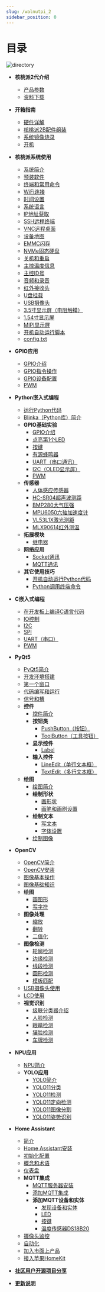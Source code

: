 ```yaml
---
slug: /walnutpi_2
sidebar_position: 0
---
```


# 目录

![directory](./img/directory/directory1.png)

- **核桃派2代介绍**

    - [产品参数](./intro/hw-parameter.md)
    - [资料下载](./intro/download.md)

- **开箱指南**

    - [硬件详解](./getting_start/hw-detail.md)
    - [核桃派2B配件组装](./getting_start/1b-peripherals.md)
    - [系统镜像烧录](./getting_start/os-install.md)
    - [开机](./getting_start/start_up.md)

- **核桃派系统使用**

    - [系统简介](./os_software/os_intro.md)
    - [预装软件](./os_software/software.md)
    - [终端和常用命令](./os_software/terminal.md)
    - [WiFi连接](./os_software/wifi.md)
    - [时间设置](./os_software/date.md)
    - [系统语言](./os_software/language.md)
    - [IP地址获取](./os_software/ip_get.md)
    - [SSH远程终端](./os_software/ssh.md)
    - [VNC远程桌面](./os_software/vnc.md)
    - [设备地图](./os_software/map_device.md)
    - [EMMC闪存](./os_software/emmc.md)
    - [NVMe固态硬盘](./os_software/nvme.md)
    - [关机和重启](./os_software/log_out.md)
    - [主控温度信息](./os_software/core_temp.md)
    - [主控ID号](./os_software/cpu_id.md)
    - [音频和录音](./os_software/audio.md)
    - [红外接收头](./os_software/ir.md)
    - [U盘挂载](./os_software/usb_disk.md)
    - [USB摄像头](./os_software/usb_cam.md)
    - [3.5寸显示屏（电阻触摸）](./os_software/3.5_LCD.md)
    - [1.54寸显示屏](./os_software/1.54_LCD.md)
    - [MIPI显示屏](./os_software/mipi_lcd.md)
    - [开机自动运行脚本](./os_software/auto_run.md)
    - [config.txt](./os_software/config.txt.md)

- **GPIO应用**

    - [GPIO介绍](./gpio/gpio_intro.md)
    - [GPIO指令操作](./gpio/gpio_command.md)
    - [GPIO设备配置](./gpio/gpio_config.md)
    - [PWM](./gpio/pwm.md)

- **Python嵌入式编程**

    - [运行Python代码](./python/python_run.md) 
    - [Blinka（Python库）简介](./python/blinka_intro.md) 
    - **GPIO基础实验**
        - [GPIO介绍](./python/gpio/gpio_intro.md) 
        - [点亮第1个LED](./python/gpio/led.md) 
        - [按键](./python/gpio/key.md) 
        - [有源蜂鸣器](./python/gpio/active_buzzer.md) 
        - [UART（串口通讯）](./python/gpio/uart.md) 
        - [I2C（OLED显示屏）](./python/gpio/i2c_oled.md) 
        - [PWM](./python/gpio/pwm.md) 
    - **传感器**
        - [人体感应传感器](./python/sensor/human_induction.md) 
        - [HC-SR04超声波测距](./python/sensor/hcsr04.md) 
        - [BMP280大气压强](./python/sensor/bmp280.md) 
        - [MPU6050六轴加速度计](./python/sensor/mpu6050.md) 
        - [VL53L1X激光测距](./python/sensor/vl53l1x.md) 
        - [MLX90614红外测温](./python/sensor/mlx90614.md) 
    - **拓展模块**
        - [继电器](./python/module/relay.md) 
    - **网络应用**
        - [Socket通讯](./python/network/socket.md) 
        - [MQTT通讯](./python/network/mqtt.md) 
    - **其它使用技巧**
        - [开机自动运行Python代码](./python/skills/auto_run.md) 
        - [Python调用终端命令](./python/skills/command.md) 

- **C嵌入式编程**

    - [在开发板上编译C语言代码](./c/c_run.md) 
    - [IO控制](./c/io_gpioc.md) 
    - [I2C](./c/i2c.md) 
    - [SPI](./c/spi.md) 
    - [UART（串口）](./c/uart.md) 
    - [PWM](./c/pwm.md) 

- **PyQt5**

    - [PyQt5简介](./pyQT5/pyqt5_intro.md) 
    - [开发环境搭建](./pyQT5/development_setup.md) 
    - [第一个窗口](./pyQT5/first_window.md) 
    - [代码编写和运行](./pyQT5/code_run.md) 
    - [信号和槽](./pyQT5/signal_slot.md) 
    - **控件**
        - [控件简介](./pyQT5/widgets/widgets_intro.md) 
        - **按钮类**
            - [PushButton（按钮）](./pyQT5/widgets/buttons/push_button.md) 
            - [ToolButton（工具按钮）](./pyQT5/widgets/buttons/tool_button.md) 
        - **显示控件**
            - [Label](./pyQT5/widgets/display/label.md) 
        - **输入控件**
            - [LineEdit（单行文本框）](./pyQT5/widgets/input/line_edit.md) 
            - [TextEdit（多行文本框）](./pyQT5/widgets/input/text_edit.md) 
    - **绘图**
        - [绘图简介](./pyQT5/paint/paint_intro.md) 
        - **绘制形状**
            - [画形状](./pyQT5/paint/shape/shape.md) 
            - [画笔和画刷设置](./pyQT5/paint/shape/qpen_qbursh.md) 
        - **绘制文本**
            - [写文本](./pyQT5/paint/text/text.md) 
            - [字体设置](./pyQT5/paint/text/qfont.md) 
        - [绘制图像](./pyQT5/paint/image.md) 

- **OpenCV**

    - [OpenCV简介](./opencv/intro.md) 
    - [OpenCV安装](./opencv/install.md) 
    - [图像基本操作](./opencv/operate.md) 
    - [图像基础知识](./opencv/image.md) 
    - **绘图**
        - [画图形](./opencv/draw/shape.md) 
        - [写字符](./opencv/draw/string.md) 
    - **图像处理**
        - [缩放](./opencv/process/resize.md) 
        - [翻转](./opencv/process/flip.md) 
        - [二值化](./opencv/process/binary.md) 
    - **图像检测**
        - [轮廓检测](./opencv/detection/contour_detection.md) 
        - [边缘检测](./opencv/detection/edge_detection.md) 
        - [线段检测](./opencv/detection/line_detection.md) 
        - [圆形检测](./opencv/detection/circle_detection.md) 
        - [模板匹配](./opencv/detection/template_match.md) 
    - [USB摄像头使用](./opencv/usb_cam.md) 
    - [LCD使用](./opencv/lcd.md) 
    - **视觉识别**
        - [级联分类器介绍](./opencv/vision/haar_cascade.md) 
        - [人脸检测](./opencv/vision/front_face_detection.md)
        - [眼睛检测](./opencv/vision/eye_detection%20copy.md) 
        - [猫脸检测](./opencv/vision/cat_face_detection.md) 
        - [车牌检测](./opencv/vision/plate_detection.md) 

- **NPU应用**

    - [NPU简介](./npu/intro.md) 
    - **YOLO应用**
        - [YOLO简介](./npu/yolo/intro.md) 
        - [YOLO11分类](./npu/yolo/yolo11-cls.md) 
        - [YOLO11检测](./npu/yolo/yolo11-detect.md) 
        - [YOLO11定向检测](./npu/yolo/yolo11-obb.md) 
        - [YOLO11图像分割](./npu/yolo/yolo11-seg.md) 
        - [YOLO11姿势识别](./npu/yolo/yolo11-pose.md) 

- **Home Assistant**

    - [简介](./home_assistant/intro.md) 
    - [Home Assistant安装](./home_assistant/install.md) 
    - [初始化配置](./home_assistant/config.md) 
    - [概念和术语](./home_assistant/concept.md) 
    - [仪表盘](./home_assistant/dashboard.md) 
    - **MQTT集成**
        - [MQTT服务器安装](./home_assistant/mqtt/install.md) 
        - [添加MQTT集成](./home_assistant/mqtt/add.md) 
        - **添加MQTT设备和实体**
            - [发现设备和实体](./home_assistant/mqtt/device_entity/discovery.md) 
            - [LED](./home_assistant/mqtt/device_entity/led.md) 
            - [按键](./home_assistant/mqtt/device_entity/key.md) 
            - [温度传感器DS18B20](./home_assistant/mqtt/device_entity/ds18b20.md) 
    - [摄像头监控](./home_assistant/ip_camera.md) 
    - [自动化](./home_assistant/automation.md) 
    - [加入市面上产品](./home_assistant/other_device.md) 
    - [接入苹果HomeKit](./home_assistant/homekit.md) 

- [**社区用户开源项目分享**](./diy.md) 

- [**更新说明**](./update.md)

